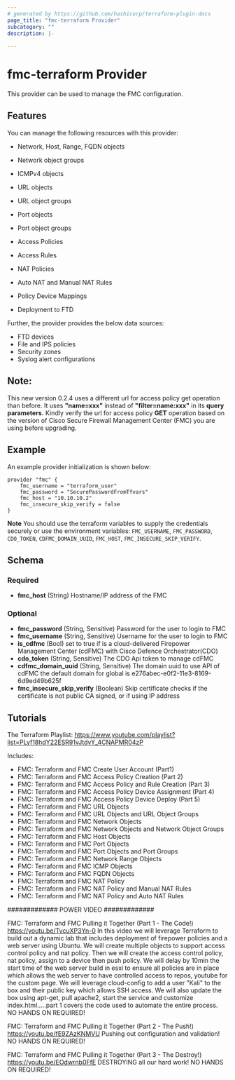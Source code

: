 ```yaml
---
# generated by https://github.com/hashicorp/terraform-plugin-docs
page_title: "fmc-terraform Provider"
subcategory: ""
description: |-
  
---
```


# fmc-terraform Provider

This provider can be used to manage the FMC configuration.

## Features

You can manage the following resources with this provider:

- Network, Host, Range, FQDN objects
- Network object groups
- ICMPv4 objects
- URL objects
- URL object groups
- Port objects
- Port object groups

- Access Policies
- Access Rules
- NAT Policies
- Auto NAT and Manual NAT Rules

- Policy Device Mappings
- Deployment to FTD

Further, the provider provides the below data sources:

- FTD devices
- File and IPS policies
- Security zones
- Syslog alert configurations

## Note:
This new version 0.2.4 uses a different url for access policy get operation than before. It uses **"name=xxx"** instead of **"filter=name:xxx"** in its **query parameters.**
Kindly verify the url for access policy **GET** operation based on the version of Cisco Secure Firewall Management Center (FMC) you are using before upgrading.

## Example

An example provider initialization is shown below:

```hcl
provider "fmc" {
    fmc_username = "terraform_user"
    fmc_password = "SecurePasswordFromTfvars"
    fmc_host = "10.10.10.2"
    fmc_insecure_skip_verify = false
}
```

**Note** You should use the terraform variables to supply the credentials securely or use the environment variables: `FMC_USERNAME`, `FMC_PASSWORD`, `CDO_TOKEN`, `CDFMC_DOMAIN_UUID`, `FMC_HOST`, `FMC_INSECURE_SKIP_VERIFY`.

<!-- schema generated by tfplugindocs -->
## Schema

### Required

- **fmc_host** (String) Hostname/IP address of the FMC

### Optional

- **fmc_password** (String, Sensitive) Password for the user to login to FMC
- **fmc_username** (String, Sensitive) Username for the user to login to FMC
- **is_cdfmc** (Bool) set to true if is a cloud-delivered Firepower Management Center (cdFMC) with Cisco Defence Orchestrator(CDO)
- **cdo_token** (String, Sensitive) The CDO Api token to manage cdFMC
- **cdfmc_domain_uuid** (String, Sensitive) The domain uuid to use API of cdFMC the default domain for global is e276abec-e0f2-11e3-8169-6d9ed49b625f
- **fmc_insecure_skip_verify** (Boolean) Skip certificate checks if the certificate is not public CA signed, or if using IP address

## Tutorials

The Terraform Playlist: https://www.youtube.com/playlist?list=PLyf18hdY22ESR91vJtdvY_4CNAPMR04zP 

Includes: 
- FMC: Terraform and FMC Create User Account (Part1)
- FMC: Terraform and FMC Access Policy Creation (Part 2)
- FMC: Terraform and FMC Access Policy and Rule Creation (Part 3)
- FMC: Terraform and FMC Access Policy Device Assignment (Part 4)
- FMC: Terraform and FMC Access Policy Device Deploy (Part 5)
- FMC: Terraform and FMC URL Objects
- FMC: Terraform and FMC URL Objects and URL Object Groups
- FMC: Terraform and FMC Network Objects
- FMC: Terraform and FMC Network Objects and Network Object Groups
- FMC: Terraform and FMC Host Objects
- FMC: Terraform and FMC Port Objects 
- FMC: Terraform and FMC Port Objects and Port Groups
- FMC: Terraform and FMC Network Range Objects
- FMC: Terraform and FMC ICMP Objects
- FMC: Terraform and FMC FQDN Objects
- FMC: Terraform and FMC NAT Policy
- FMC: Terraform and FMC NAT Policy and Manual NAT Rules 
- FMC: Terraform and FMC NAT Policy and Auto NAT Rules

############# POWER VIDEO #############

FMC: Terraform and FMC Pulling it Together (Part 1 - The Code!) https://youtu.be/TvcuXP3Yn-0 
In this video we will leverage Terraform to build out a dynamic lab that includes deployment of firepower policies and a web server using Ubuntu. We will create multiple objects to support access control policy and nat policy. Then we will create the access control policy, nat policy, assign to a device then push policy. We will delay by 10min the start time of the web server build in esxi to ensure all policies are in place which allows the web server to have controlled access to repos, youtube for the custom page. We will leverage cloud-config to add a user "Kali" to the box and their public key which allows SSH access. We will also update the box using apt-get, pull apache2, start the service and customize index.html.....part 1 covers the code used to automate the entire process. NO HANDS ON REQUIRED! 

FMC: Terraform and FMC Pulling it Together (Part 2 - The Push!) https://youtu.be/fE9ZAzKNMVU 
Pushing out configuration and validation! NO HANDS ON REQUIRED! 


FMC: Terraform and FMC Pulling it Together (Part 3 - The Destroy!) https://youtu.be/EOdwrnb0FfE 
DESTROYING all our hard work! NO HANDS ON REQUIRED!
